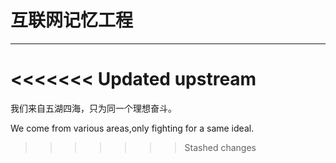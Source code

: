 # 互联网记忆工程
---------------
<<<<<<< Updated upstream
=======
我们来自五湖四海，只为同一个理想奋斗。

We come from various areas,only fighting for a same ideal.
>>>>>>> Stashed changes

